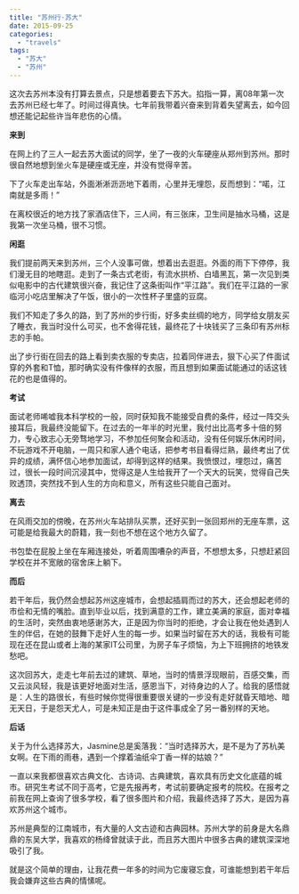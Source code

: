 ```yaml
---
title: "苏州行·苏大"
date: 2015-09-25
categories: 
  - "travels"
tags: 
  - "苏大"
  - "苏州"
---
```


这次去苏州本没有打算去景点，只是想着要去下苏大。掐指一算，离08年第一次去苏州已经七年了。时间过得真快。七年前我带着兴奋来到背着失望离去，如今回想还能记起些许当年悲伤的心情。

**来到**

在网上约了三人一起去苏大面试的同学，坐了一夜的火车硬座从郑州到苏州。那时很自然地想到坐火车是硬座或无座，并没有觉得辛苦。

下了火车走出车站，外面淅淅沥沥地下着雨，心里并无埋怨，反而想到：“喏，江南就是多雨！”

在离校很近的地方找了家酒店住下，三人间，有三张床，卫生间是抽水马桶，这是我第一次坐马桶，很不习惯。

**闲逛**

我们提前两天来到苏州，三个人没事可做，想着出去逛逛。外面的雨下下停停，我们漫无目的地瞎逛。走到了一条古式老街，有流水拱桥、白墙黑瓦，第一次见到类似电影中的古代建筑很兴奋，我记住了这条街叫作“平江路”。我们在平江路的一家临河小吃店里解决了午饭，很小的一次性杯子里盛的豆腐。

我们不知走了多久的路，到了苏州的步行街，好多卖丝绸的地方，同学给女朋友买了睡衣，我当时没什么可买，也不舍得花钱，最终花了十块钱买了三条印有苏州标志的手帕。

出了步行街在回去的路上看到卖衣服的专卖店，拉着同伴进去，狠下心买了件面试穿的外套和T恤，那时确实没有件像样的衣服，而且想到如果面试能通过的话这钱花的也是值得的。

**考试**

面试老师唏嘘我本科学校的一般，同时获知我不能接受自费的条件，经过一阵交头接耳后，我最终没能留下。在过去的一年半的时光里，我付出比高考多十倍的努力，专心致志心无旁骛地学习，不参加任何聚会和活动，没有任何娱乐休闲时间，不玩游戏不开电脑，一周只和家人通个电话，把参考书目看得烂熟，最终考出了优异的成绩，满怀信心地参加面试，却得到这样的结果。我愤恨过，埋怨过，痛苦过，很长一段时间沉浸其中，觉得这是人生给我开了一个天大的玩笑，觉得自己失败透顶，突然找不到人生的方向和意义，所有这些只能自己面对。

**离去**

在风雨交加的傍晚，在苏州火车站排队买票，还好买到一张回郑州的无座车票，这可能是给我最大的蔚籍，我一刻也不想在这个地方久留了。

书包垫在屁股上坐在车厢连接处，听着周围嘈杂的声音，不想想太多，只想赶紧回学校在并不宽敞的宿舍床上躺下。

**而后**

若干年后，我仍然会想起苏州这座城市，会想起插肩而过的苏大，还会想起老师的市侩和无情的嘴脸。直到毕业以后，找到满意的工作，建立美满的家庭，面对幸福的生活时，突然由衷地感谢苏大，正是因为你当时的拒绝，才会让我在他处遇到人生的伴侣，在她的鼓舞下走好人生的每一步。如果当时留在苏大的话，我极有可能现在还在昆山或者上海的某家IT公司里，为房子车子烦恼，为上下班拥挤的地铁发愁吧。

这次回苏大，走走七年前去过的建筑、草地，当时的情景浮现眼前，百感交集，而又云淡风轻，我是该更好地面对生活，感恩当下，对待身边的人了。给我的感悟就是：人生的路很长，有些时候你觉得很重要很关键的一步没有走好就昏天暗地、暗无天日，于是怨天尤人，可是未知正是由于这件事成全了另一番别样的天地。

**后话**

关于为什么选择苏大，Jasmine总是奚落我：“当时选择苏大，是不是为了苏杭美女啊。在下雨的雨巷，遇到一个撑着油纸伞丁香一样的姑娘？”

一直以来我都很喜欢古典文化、古诗词、古典建筑，喜欢具有历史文化底蕴的城市。研究生考试不同于高考，它是先报再考，考试前要确定报考的院校。在报考之前我在网上查询了很多学校，看了很多图片和介绍，我最终选择了苏大，是因为喜欢苏州这个城市。

苏州是典型的江南城市，有大量的人文古迹和古典园林。苏州大学的前身是大名鼎鼎的东吴大学，我喜欢的杨绛曾就读于此，而且苏大图片中很多古典的建筑深深地吸引了我。

就是这个简单的理由，让我花费一年多的时间为它废寝忘食，可谁能想到若干年后我会嫌弃这些古典的情愫呢。
